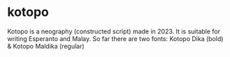 # kotopo

Kotopo is a neography (constructed script) made in 2023. It is suitable for writing Esperanto and Malay. So far there are two fonts: Kotopo Dika (bold) & Kotopo Maldika (regular)
